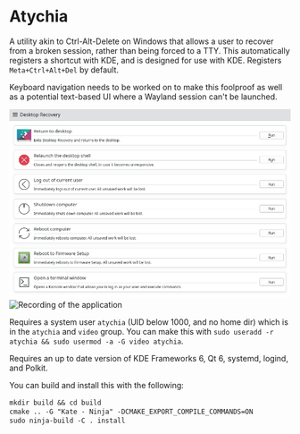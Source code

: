# Atychia

A utility akin to Ctrl-Alt-Delete on Windows that allows a user to recover from a broken session, rather than being forced to a TTY.
This automatically registers a shortcut with KDE, and is designed for use with KDE. Registers `Meta+Ctrl+Alt+Del` by default.

Keyboard navigation needs to be worked on to make this foolproof as well as a potential text-based UI where a Wayland session can't be launched.

![Screenshot of the application](screenshot.png)
![Recording of the application](atychia.gif)

Requires a system user `atychia` (UID below 1000, and no home dir) which is in the `atychia` and `video` group.
You can make this with `sudo useradd -r atychia && sudo usermod -a -G video atychia`.

Requires an up to date version of KDE Frameworks 6, Qt 6, systemd, logind, and Polkit.

You can build and install this with the following:
```
mkdir build && cd build
cmake .. -G "Kate - Ninja" -DCMAKE_EXPORT_COMPILE_COMMANDS=ON
sudo ninja-build -C . install
```
